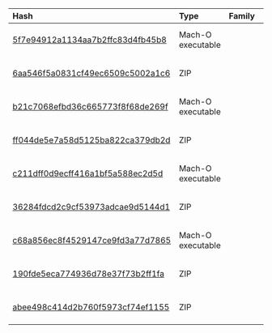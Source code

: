 |Hash|Type|Family|Frist_Seen|Name|
|:--|:--|:--|:--|:--|
|[5f7e94912a1134aa7b2ffc83d4fb45b8](https://www.virustotal.com/gui/file/5f7e94912a1134aa7b2ffc83d4fb45b8)|Mach-O executable||2017-06-22 10:10:24|usrnode|
|[6aa546f5a0831cf49ec6509c5002a1c6](https://www.virustotal.com/gui/file/6aa546f5a0831cf49ec6509c5002a1c6)|ZIP||2017-06-22 09:51:47|NPC_Agenda_230617.zip|
|[b21c7068efbd36c665773f8f68de269f](https://www.virustotal.com/gui/file/b21c7068efbd36c665773f8f68de269f)|Mach-O executable||2017-05-27 15:07:27|3085c2ad23f35a2ac0a3a87631991eeb9497dbe68d19c8dd2869578a33ecba0d.bin|
|[ff044de5e7a58d5125ba822ca379db2d](https://www.virustotal.com/gui/file/ff044de5e7a58d5125ba822ca379db2d)|ZIP||2017-05-27 15:07:25|Scandal_Report_2017.zip|
|[c211dff0d9ecff416a1bf5a588ec2d5d](https://www.virustotal.com/gui/file/c211dff0d9ecff416a1bf5a588ec2d5d)|Mach-O executable||2017-03-29 20:50:10|usrnode|
|[36284fdcd2c9cf53973adcae9d5144d1](https://www.virustotal.com/gui/file/36284fdcd2c9cf53973adcae9d5144d1)|ZIP||2017-03-29 20:47:58|36284fdcd2c9cf53973adcae9d5144d1.virus|
|[c68a856ec8f4529147ce9fd3a77d7865](https://www.virustotal.com/gui/file/c68a856ec8f4529147ce9fd3a77d7865)|Mach-O executable||2017-03-29 20:46:14|/Users/user1/Library/Final_Presentation.app/Contents/MacOS/usrnode|
|[190fde5eca774936d78e37f73b2ff1fa](https://www.virustotal.com/gui/file/190fde5eca774936d78e37f73b2ff1fa)|ZIP||2017-03-29 20:44:04|Final_Presentation.zip|
|[abee498c414d2b760f5973cf74ef1155](https://www.virustotal.com/gui/file/abee498c414d2b760f5973cf74ef1155)|ZIP||2014-01-21 17:39:44|OSX_Update.zip|
